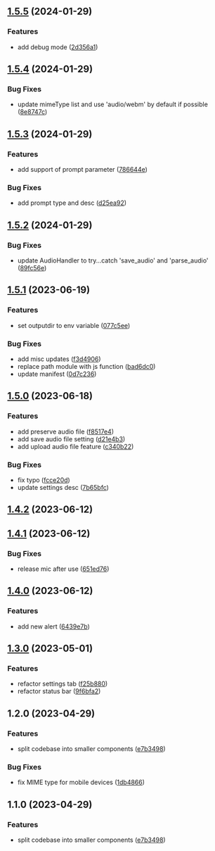 

## [1.5.5](https://github.com/nikdanilov/whisper-obsidian-plugin/compare/1.5.4...1.5.5) (2024-01-29)


### Features

* add debug mode ([2d356a1](https://github.com/nikdanilov/whisper-obsidian-plugin/commit/2d356a12ddc2fd24d99c02a73641573c32022b93))

## [1.5.4](https://github.com/nikdanilov/whisper-obsidian-plugin/compare/1.5.3...1.5.4) (2024-01-29)


### Bug Fixes

* update mimeType list and use 'audio/webm' by default if possible ([8e8747c](https://github.com/nikdanilov/whisper-obsidian-plugin/commit/8e8747c3221da8868b7af79b16ba4aef67cc15b2))

## [1.5.3](https://github.com/nikdanilov/whisper-obsidian-plugin/compare/1.5.2...1.5.3) (2024-01-29)


### Features

* add support of prompt parameter ([786644e](https://github.com/nikdanilov/whisper-obsidian-plugin/commit/786644ed939ccc8e4a2b2bcc9beffb21173c38ed))


### Bug Fixes

* add prompt type and desc ([d25ea92](https://github.com/nikdanilov/whisper-obsidian-plugin/commit/d25ea9234df339c3b0ee8bf1b15984751576d62e))

## [1.5.2](https://github.com/nikdanilov/whisper-obsidian-plugin/compare/1.5.1...1.5.2) (2024-01-29)


### Bug Fixes

* update AudioHandler to try...catch 'save_audio' and 'parse_audio' ([89fc56e](https://github.com/nikdanilov/whisper-obsidian-plugin/commit/89fc56e8bcda9ffdfaf255cc3877e82ecc4c297a))

## [1.5.1](https://github.com/nikdanilov/whisper-obsidian-plugin/compare/1.5.0...1.5.1) (2023-06-19)


### Features

* set outputdir to env variable ([077c5ee](https://github.com/nikdanilov/whisper-obsidian-plugin/commit/077c5eedda82d71c9a0c2f6d81ab8d5371f4b4b7))


### Bug Fixes

* add misc updates ([f3d4906](https://github.com/nikdanilov/whisper-obsidian-plugin/commit/f3d490670a468e39a1872cdc2a3cff01cf0fcd27))
* replace path module with js function ([bad6dc0](https://github.com/nikdanilov/whisper-obsidian-plugin/commit/bad6dc0db11faca49dedbcda9817fd374f8cbfd8))
* update manifest ([0d7c236](https://github.com/nikdanilov/whisper-obsidian-plugin/commit/0d7c236942713e5fddf7eb45e9d439e431765f0f))

## [1.5.0](https://github.com/nikdanilov/whisper-obsidian-plugin/compare/1.4.2...1.5.0) (2023-06-18)


### Features

* add preserve audio file ([f8517e4](https://github.com/nikdanilov/whisper-obsidian-plugin/commit/f8517e44219dc8b1b1d2875ec4b0230fe835d95b))
* add save audio file setting ([d21e4b3](https://github.com/nikdanilov/whisper-obsidian-plugin/commit/d21e4b3a2556a25142b5c748b3734cf519abb689))
* add upload audio file feature ([c340b22](https://github.com/nikdanilov/whisper-obsidian-plugin/commit/c340b22ff3d1abb9e853b0b2a59ed53025edfc2b))


### Bug Fixes

* fix typo ([fcce20d](https://github.com/nikdanilov/whisper-obsidian-plugin/commit/fcce20de8123d34405cfd6bd62578ae05d53a5f0))
* update settings desc ([7b65bfc](https://github.com/nikdanilov/whisper-obsidian-plugin/commit/7b65bfcdf5a09b0798b704b3cc98c5f9bc8fa664))

## [1.4.2](https://github.com/nikdanilov/whisper-obsidian-plugin/compare/1.4.1...1.4.2) (2023-06-12)

## [1.4.1](https://github.com/nikdanilov/whisper-obsidian-plugin/compare/1.4.0...1.4.1) (2023-06-12)


### Bug Fixes

* release mic after use ([651ed76](https://github.com/nikdanilov/whisper-obsidian-plugin/commit/651ed76a5a57e23419931b9314478093ed597410))

## [1.4.0](https://github.com/nikdanilov/whisper-obsidian-plugin/compare/1.3.0...1.4.0) (2023-06-12)


### Features

* add new alert ([6439e7b](https://github.com/nikdanilov/whisper-obsidian-plugin/commit/6439e7b6e33882e9e2ee87fd85dcfe528bb4afaa))

## [1.3.0](https://github.com/nikdanilov/whisper-obsidian-plugin/compare/1.2.0...1.3.0) (2023-05-01)

### Features

-   refactor settings tab ([f25b880](https://github.com/nikdanilov/whisper-obsidian-plugin/commit/f25b88052c3f633249d688954e5a1d6028fcd4dc))
-   refactor status bar ([9f6bfa2](https://github.com/nikdanilov/whisper-obsidian-plugin/commit/9f6bfa214611a771fc30bd14c504064dc90cdb01))

## 1.2.0 (2023-04-29)

### Features

-   split codebase into smaller components ([e7b3498](https://github.com/nikdanilov/whisper-obsidian-plugin/commit/e7b3498481e2dddd811e46f0fe0bd939e01978f1))

### Bug Fixes

-   fix MIME type for mobile devices ([1db4866](https://github.com/nikdanilov/whisper-obsidian-plugin/commit/1db486613ced5b12022f303d926dd91fdda74ad2))

## 1.1.0 (2023-04-29)

### Features

-   split codebase into smaller components ([e7b3498](https://github.com/nikdanilov/whisper-obsidian-plugin/commit/e7b3498481e2dddd811e46f0fe0bd939e01978f1))